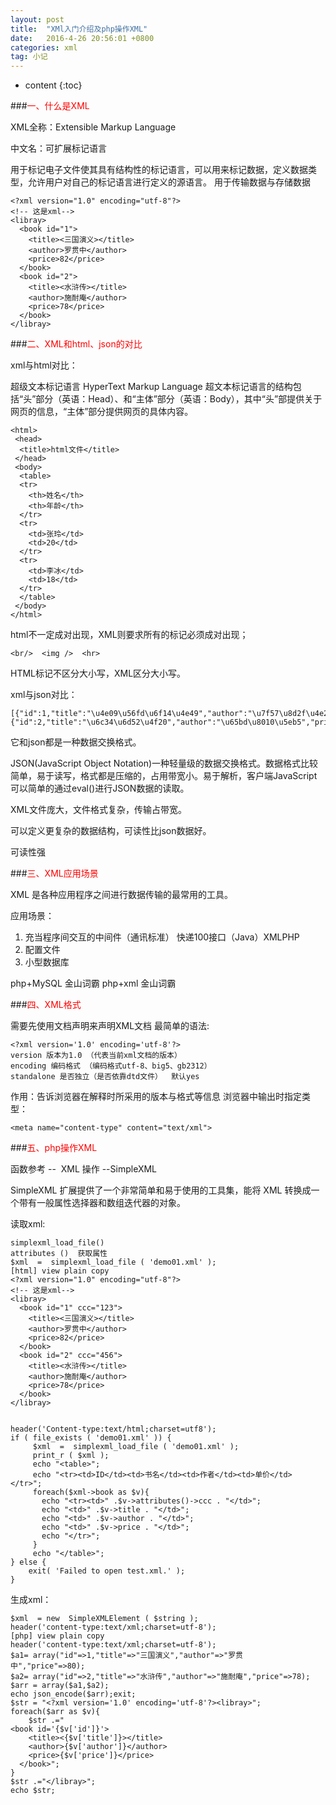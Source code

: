 ```yaml
---
layout: post
title:  "XMl入门介绍及php操作XML"
date:   2016-4-26 20:56:01 +0800
categories: xml
tag: 小记
---
```


* content
{:toc}

###<font color="red">一、什么是XML</font>

XML全称：Extensible Markup Language

中文名：可扩展标记语言

用于标记电子文件使其具有结构性的标记语言，可以用来标记数据，定义数据类型，允许用户对自己的标记语言进行定义的源语言。
用于传输数据与存储数据

	<?xml version="1.0" encoding="utf-8"?>  
	<!-- 这是xml-->  
	<libray>  
	  <book id="1">  
	    <title><三国演义></title>  
	    <author>罗贯中</author>  
	    <price>82</price>  
	  </book>  
	  <book id="2">  
	    <title><水浒传></title>  
	    <author>施耐庵</author>  
	    <price>78</price>  
	  </book>  
	</libray>  

###<font color="red">二、XML和html、json的对比</font>


xml与html对比：

超级文本标记语言 HyperText Markup Language
超文本标记语言的结构包括“头”部分（英语：Head）、和“主体”部分（英语：Body），其中“头”部提供关于网页的信息，“主体”部分提供网页的具体内容。

	<html>  
	 <head>  
	  <title>html文件</title>  
	 </head>  
	 <body>  
	  <table>  
	  <tr>  
	    <th>姓名</th>  
	    <th>年龄</th>  
	  </tr>  
	  <tr>  
	    <td>张玲</td>  
	    <td>20</td>  
	  </tr>  
	  <tr>  
	    <td>李冰</td>  
	    <td>18</td>  
	  </tr>  
	  </table>  
	 </body>  
	</html>  


html不一定成对出现，XML则要求所有的标记必须成对出现；

	<br/>  <img />  <hr>

HTML标记不区分大小写，XML区分大小写。

xml与json对比：

	[{"id":1,"title":"\u4e09\u56fd\u6f14\u4e49","author":"\u7f57\u8d2f\u4e2d","price":80},{"id":2,"title":"\u6c34\u6d52\u4f20","author":"\u65bd\u8010\u5eb5","price":78}]  


它和json都是一种数据交换格式。

JSON(JavaScript Object Notation)一种轻量级的数据交换格式。数据格式比较简单，易于读写，格式都是压缩的，占用带宽小。易于解析，客户端JavaScript可以简单的通过eval()进行JSON数据的读取。

XML文件庞大，文件格式复杂，传输占带宽。

可以定义更复杂的数据结构，可读性比json数据好。

可读性强

###<font color="red">三、XML应用场景</font>


XML 是各种应用程序之间进行数据传输的最常用的工具。

应用场景：

1. 充当程序间交互的中间件（通讯标准）
快递100接口（Java）XMLPHP
2. 配置文件
3. 小型数据库

php+MySQL 金山词霸
php+xml 金山词霸

###<font color="red">四、XML格式</font>

需要先使用文档声明来声明XML文档
最简单的语法:

	<?xml version='1.0' encoding='utf-8'?>
	version 版本为1.0 （代表当前xml文档的版本）
	encoding 编码格式 （编码格式utf-8、big5、gb2312）
	standalone 是否独立（是否依靠dtd文件）  默认yes 

作用：告诉浏览器在解释时所采用的版本与格式等信息
浏览器中输出时指定类型：

	<meta name="content-type" content="text/xml">

###<font color="red">五、php操作XML</font>

函数参考 --  XML 操作 --SimpleXML

SimpleXML 扩展提供了一个非常简单和易于使用的工具集，能将 XML 转换成一个带有一般属性选择器和数组迭代器的对象。

读取xml:

	simplexml_load_file()
	attributes ()  获取属性
	$xml  =  simplexml_load_file ( 'demo01.xml' );
	[html] view plain copy 
	<?xml version="1.0" encoding="utf-8"?>  
	<!-- 这是xml-->  
	<libray>  
	  <book id="1" ccc="123">  
	    <title><三国演义></title>  
	    <author>罗贯中</author>  
	    <price>82</price>  
	  </book>  
	  <book id="2" ccc="456">  
	    <title><水浒传></title>  
	    <author>施耐庵</author>  
	    <price>78</price>  
	  </book>  
	</libray>  


	header('Content-type:text/html;charset=utf8');  
	if ( file_exists ( 'demo01.xml' )) {  
	     $xml  =  simplexml_load_file ( 'demo01.xml' );  
	     print_r ( $xml );  
	     echo "<table>";  
	     echo "<tr><td>ID</td><td>书名</td><td>作者</td><td>单价</td></tr>";  
	     foreach($xml->book as $v){  
	       echo "<tr><td>" .$v->attributes()->ccc . "</td>";  
	       echo "<td>" .$v->title . "</td>";  
	       echo "<td>" .$v->author . "</td>";  
	       echo "<td>" .$v->price . "</td>";  
	       echo "</tr>";  
	     }  
	     echo "</table>";  
	} else {  
	    exit( 'Failed to open test.xml.' );  
	}  

生成xml：

	$xml  = new  SimpleXMLElement ( $string );
	header('content-type:text/xml;charset=utf-8');
	[php] view plain copy 
	header('content-type:text/xml;charset=utf-8');  
	$a1= array("id"=>1,"title"=>"三国演义","author"=>"罗贯中","price"=>80);  
	$a2= array("id"=>2,"title"=>"水浒传","author"=>"施耐庵","price"=>78);  
	$arr = array($a1,$a2);  
	echo json_encode($arr);exit;  
	$str = "<?xml version='1.0' encoding='utf-8'?><libray>";  
	foreach($arr as $v){  
	    $str .="  
	<book id='{$v['id']}'>  
	    <title><{$v['title']}></title>  
	    <author>{$v['author']}</author>  
	    <price>{$v['price']}</price>  
	  </book>";  
	}  
	$str .="</libray>";  
	echo $str;  